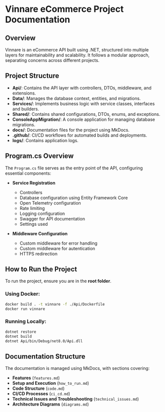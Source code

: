 # Vinnare eCommerce Project Documentation

## Overview
Vinnare is an eCommerce API built using .NET, structured into multiple layers for maintainability and scalability. It follows a modular approach, separating concerns across different projects.

## Project Structure

- **Api/**: Contains the API layer with controllers, DTOs, middleware, and extensions.
- **Data/**: Manages the database context, entities, and migrations.
- **Services/**: Implements business logic with service classes, interfaces and builders.
- **Shared/**: Contains shared configurations, DTOs, enums, and exceptions.
- **ConsoleAppMigration/**: A console application for managing database migrations.
- **docs/**: Documentation files for the project using MkDocs.
- **.github/**: CI/CD workflows for automated builds and deployments.
- **logs/**: Contains application logs.

## Program.cs Overview

The `Program.cs` file serves as the entry point of the API, configuring essential components:

- **Service Registration**
  - Controllers
  - Database configuration using Entity Framework Core
  - Open Telemetry configuration
  - Rate limiting
  - Logging configuration
  - Swagger for API documentation
  - Settings used

- **Middleware Configuration**
  - Custom middleware for error handling
  - Custom middleware for autentication
  - HTTPS redirection

## How to Run the Project
To run the project, ensure you are in the **root folder**.

### Using Docker:
```sh
docker build . -t vinnare -f ./Api/Dockerfile
docker run vinnare
```

### Running Locally:
```sh
dotnet restore
dotnet build
dotnet Api/bin/Debug/net8.0/Api.dll
```

## Documentation Structure
The documentation is managed using MkDocs, with sections covering:
- **Features** (`features.md`)
- **Setup and Execution** (`how_to_run.md`)
- **Code Structure** (`code.md`)
- **CI/CD Processes** (`ci_cd.md`)
- **Technical Issues and Troubleshooting** (`technical_issues.md`)
- **Architecture Diagrams** (`diagrams.md`)
